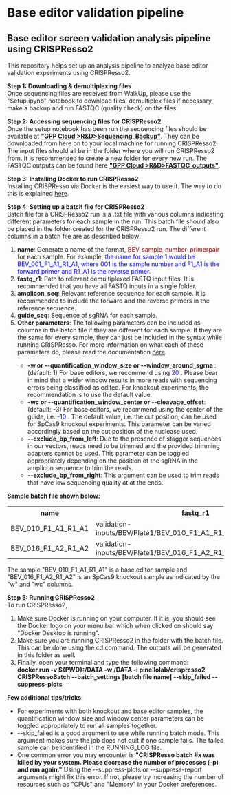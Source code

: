 # Base editor validation pipeline

## Base editor screen validation analysis pipeline using CRISPResso2 
This repository helps set up an analysis pipeline to analyze base editor validation experiments using CRISPResso2.
<p>
<b>Step 1: Downloading & demultiplexing files</b><br>Once sequencing files are received from WalkUp, please use the 
"Setup.ipynb" notebook to download files, demultiplex files if necessary, make a backup and run FASTQC (quality check) 
on the files.
</p>

<p>
<b>Step 2: Accessing sequencing files for CRISPResso2</b><br>Once the setup notebook has been run the sequencing files 
should be available at <b><a href='https://drive.google.com/drive/folders/1uMXOLjvfY9TNlhwj0fVcTp6k2-heQe0c'>"GPP Cloud 
>R&D>Sequencing_Backup"</a></b>. They can be downloaded from here on to your local machine for running CRISPResso2. The
input files should all be in the folder where you will run CRISPResso2 from. It is recommended to create a new folder 
for every new run. The FASTQC outputs can be found here <b><a href='https://drive.google.com/drive/folders/1NhOYq3_P2Jr3aj_K0KbU1f-9iSWBbKso'>
"GPP Cloud >R&D>FASTQC_outputs"</a></b>.
</p>

<p>
<b>Step 3: Installing Docker to run CRISPResso2</b><br>Installing CRISPResso via Docker is the easiest way to use
it. The way to do this is explained <a href="https://github.com/pinellolab/CRISPResso2#docker" target="_blank">here</a>.
</p>

<p>
<b>Step 4: Setting up a batch file for CRISPResso2</b><br>Batch file for a CRISPResso2 run is a .txt file with various 
columns indicating different parameters for each sample in the run. This batch file should also be placed in the folder 
created for the CRISPResso2 run. The different columns in a batch file are as described below: 
<ol>
    <li><b>name</b>: Generate a name of the format, <font color="#8b0000"> BEV_sample_number_primerpair</font>
    for each sample. For example, <font color="blue">the name for sample 1 would be BEV_001_F1_A1_R1_A1, where 001 is 
    the sample number and F1_A1 is the forward primer and R1_A1 is the reverse primer</font>.</li>
    <li><b>fastq_r1</b>: Path to relevant demultiplexed FASTQ input files. It is recommended that you have all FASTQ
    inputs in a single folder.</li>
    <li><b>amplicon_seq</b>: Relevant reference sequence for each sample. It is recommended to include the forward 
    and the reverse primers in the reference sequence.</li>
    <li><b>guide_seq</b>: Sequence of sgRNA for each sample.</li>
    <li><b>Other parameters</b>: The following parameters can be included as columns in the batch file if they are 
    different for each sample. If they are the same for every sample, they can just be included in the syntax while 
    running CRISPResso. For more information on what each of these parameters do, please read the documentation 
    <a href="https://github.com/pinellolab/CRISPResso2" target="_blank">here</a>. </li>
    <ul>
        <li><b>-w or --quantification_window_size or --window_around_sgrna </b>: (default: 1) For base editors, we 
        recommend using <font color="blue"> 20 </font>. Please bear in mind that a wider window results in more reads 
        with sequencing errors being classified as edited. For knockout experiments, the recommendation is to use the 
        default value.</li>
        <li><b>-wc or --quantification_window_center or --cleavage_offset</b>: (default: -3) For base editors, we 
        recommend using the center of the guide, i.e. <font color="blue"> -10 </font>. The default value, i.e. the cut 
        position, can be used for SpCas9 knockout experiments. This parameter can be varied accordingly based on the 
        cut position of the nuclease used.</li>
        <li><b>--exclude_bp_from_left</b>: Due to the presence of stagger sequences in our vectors, reads need to be 
        trimmed and the provided trimming adapters cannot be used. This parameter can be toggled appropriately depending
        on the position of the sgRNA in the amplicon sequence to trim the reads. </li>
        <li><b>--exclude_bp_from_right</b>: This argument can be used to trim reads that have low sequencing quality at 
        at the ends.</li>
    </ul>
</ol>
<p><b>Sample batch file shown below:</b></p>
<table>
    <tbody>
        <tr>
            <th><b>name</b></th>
            <th><b>fastq_r1</b></th>
            <th><b>amplicon_seq</b></th>
            <th><b>guide_seq</b></th>
            <th><b>w</b></th>
            <th><b>wc</b></th>
        </tr>
        <tr>
            <td>BEV_010_F1_A1_R1_A1</td>
            <td>validation-inputs/BEV/Plate1/BEV_010_F1_A1_R1_A1.construct.fastq.gz</td>
            <td>GCTATTTAGTGTTATCCAAGGAACATCTTCAGTATCTCTAGGATTCTCTGAGCATGGCAGTTTCTGCTTAT</td>
            <td>GGAACATCTTCAGTATCTCT</td>
            <td>20</td>
            <td>-10</td>
        </tr>
        <tr>
            <td>BEV_016_F1_A2_R1_A2</td>
            <td>validation-inputs/BEV/Plate1/BEV_016_F1_A2_R1_A2.construct.fastq.gz</td>
            <td>TTATATACCTTTTGGTTATATCATTCTTACATAAAGGACACTGTGAAGGCCCTTTCTTCTGGTTGAGAA</td>
            <td>GTTATATCATTCTTACATAA</td>
            <td>1</td>
            <td>-3</td>
        </tr>
    </tbody>
</table>
<p>The sample "BEV_010_F1_A1_R1_A1" is a base editor sample and "BEV_016_F1_A2_R1_A2" is an SpCas9 knockout sample as 
indicated by the "w" and "wc" columns.</p>

<p>
<b>Step 5: Running CRISPResso2</b><br>To run CRISPResso2,
<ol>
    <li>Make sure Docker is running on your computer. If it is, you should see the Docker logo on your menu bar which 
    when clicked on should say "Docker Desktop is running".</li> 
    <li>Make sure you are running CRISPResso2 in the folder with the batch file. This can be done using the cd command.
    The outputs will be generated in this folder as well. </li>
    <li>Finally, open your terminal and type the following command:<br>
    <b>docker run -v ${PWD}:/DATA -w /DATA -i pinellolab/crispresso2 CRISPRessoBatch --batch_settings [batch file name] 
    --skip_failed --suppress-plots</b></li>
</ol>

<p>
<b>Few additional tips/tricks:</b>
<ul>
    <li>For experiments with both knockout and base editor samples, the quantification window size and window center 
    parameters can be toggled appropriately to run all samples together.</li>
    <li>--skip_failed is a good argument to use while running batch mode. This argument makes sure the job does not quit
    if one sample fails. The failed sample can be identified in the RUNNING_LOG file. </li>
    <li>One common error you may encounter is <b>"CRISPResso batch #x was killed by your system. Please decrease the 
    number of processes (-p) and run again."</b> Using  the --suppress-plots or --suppress-report arguments might fix this 
    error.  If not, please try increasing the number of resources such as "CPUs" and "Memory" in your  Docker 
    preferences.</li>
</ul>
